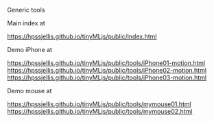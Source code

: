 Generic tools 

Main index at

https://hpssjellis.github.io/tinyMLjs/public/index.html


Demo iPhone at 

https://hpssjellis.github.io/tinyMLjs/public/tools/iPhone01-motion.html  
https://hpssjellis.github.io/tinyMLjs/public/tools/iPhone02-motion.html  
https://hpssjellis.github.io/tinyMLjs/public/tools/iPhone03-motion.html  



Demo mouse at

https://hpssjellis.github.io/tinyMLjs/public/tools/mymouse01.html  
https://hpssjellis.github.io/tinyMLjs/public/tools/mymouse02.html  
